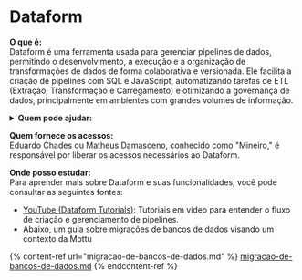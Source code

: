 # Dataform

**O que é:**\
Dataform é uma ferramenta usada para gerenciar pipelines de dados, permitindo o desenvolvimento, a execução e a organização de transformações de dados de forma colaborativa e versionada. Ele facilita a criação de pipelines com SQL e JavaScript, automatizando tarefas de ETL (Extração, Transformação e Carregamento) e otimizando a governança de dados, principalmente em ambientes com grandes volumes de informação.

<details>

<summary><strong>Quem pode ajudar:</strong></summary>

![](<../../../.gitbook/assets/Vini (3).png>)![](<../../../.gitbook/assets/Victor Esteves (5).png>)

![](<../../../.gitbook/assets/Henrique (4).png>)![](<../../../.gitbook/assets/Edu (6).png>)![](../../../.gitbook/assets/Asnar.png)



</details>



**Quem fornece os acessos:**\
Eduardo Chades ou Matheus Damasceno, conhecido como "Mineiro," é responsável por liberar os acessos necessários ao Dataform.

**Onde posso estudar:**\
Para aprender mais sobre Dataform e suas funcionalidades, você pode consultar as seguintes fontes:

* [YouTube (Dataform Tutorials)](https://www.youtube.com/results?search_query=dataform+tutorial): Tutoriais em vídeo para entender o fluxo de criação e gerenciamento de pipelines.
* Abaixo, um guia sobre migrações de bancos de dados visando um contexto da Mottu

{% content-ref url="migracao-de-bancos-de-dados.md" %}
[migracao-de-bancos-de-dados.md](migracao-de-bancos-de-dados.md)
{% endcontent-ref %}
